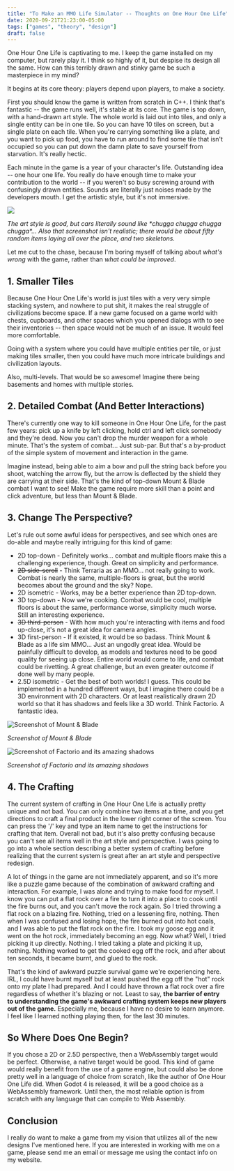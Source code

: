 ```yaml
---
title: "To Make an MMO Life Simulator -- Thoughts on One Hour One Life"
date: 2020-09-21T21:23:00-05:00
tags: ["games", "theory", "design"]
draft: false
---
```


One Hour One Life is captivating to me. I keep the game installed on my computer, but rarely play it. I think so highly of it, but despise its design all the same. How can this terribly drawn and stinky game be such a masterpiece in my mind?

It begins at its core theory: players depend upon players, to make a society.

First you should know the game is written from scratch in C++. I think that's fantastic -- the game runs well, it's stable at its core. The game is top down, with a hand-drawn art style. The whole world is laid out into tiles, and only a single entity can be in one tile. So you can have 10 tiles on screen, but a single plate on each tile. When you're carrying something like a plate, and you want to pick up food, you have to run around to find some tile that isn't occupied so you can put down the damn plate to save yourself from starvation. It's really hectic.

Each minute in the game is a year of your character's life. Outstanding idea -- one hour one life. You really do have enough time to make your contribution to the world -- if you weren't so busy screwing around with confusingly drawn entities. Sounds are literally just noises made by the developers mouth. I get the artistic style, but it's not immersive.

![](/images/ohol/ohol.jpg)

*The art style is good, but cars literally sound like \*chugga chugga chugga chugga\*... Also that screenshot isn't realistic; there would be about fifty random items laying all over the place, and two skeletons.*

Let me cut to the chase, because I'm boring myself of talking about *what's wrong* with the game, rather than *what could be improved*.

## 1. Smaller Tiles
Because One Hour One Life's world is just tiles with a very very simple stacking system, and nowhere to put shit, it makes the real struggle of civilizations become space. If a new game focused on a game world with chests, cupboards, and other spaces which you opened dialogs with to see their inventories -- then space would not be much of an issue. It would feel more comfortable.

Going with a system where you could have multiple entities per tile, or just making tiles smaller, then you could have much more intricate buildings and civilization layouts.

Also, multi-levels. That would be so awesome! Imagine there being basements and homes with multiple stories.

## 2. Detailed Combat (And Better Interactions)
There's currently one way to kill someone in One Hour One Life, for the past few years: pick up a knife by left clicking, hold ctrl and left click somebody and they're dead. Now you can't drop the murder weapon for a whole minute. That's the system of combat... Just sub-par. But that's a by-product of the simple system of movement and interaction in the game.

Imagine instead, being able to aim a bow and pull the string back before you shoot, watching the arrow fly, but the arrow is deflected by the shield they are carrying at their side. That's the kind of top-down Mount & Blade combat I want to see! Make the game require more skill than a point and click adventure, but less than Mount & Blade.

## 3. Change The Perspective?
Let's rule out some awful ideas for perspectives, and see which ones are do-able and maybe really intriguing for this kind of game:

 * 2D top-down - Definitely works... combat and multiple floors make this a challenging experience, though. Great on simplicity and performance.
 * ~~2D side-scroll~~ - Think Terraria as an MMO... not really going to work. Combat is nearly the same, multiple-floors is great, but the world becomes about the ground and the sky? Nope.
 * 2D isometric - Works, may be a better experience than 2D top-down.
 * 3D top-down - Now we're cooking. Combat would be cool, multiple floors is about the same, performance worse, simplicity much worse. Still an interesting experience.
 * ~~3D third-person~~ - With how much you're interacting with items and food up-close, it's not a great idea for camera angles.
 * 3D first-person - If it existed, it would be so badass. Think Mount & Blade as a life sim MMO... Just an ungodly great idea. Would be painfully difficult to develop, as models and textures need to be good quality for seeing up close. Entire world would come to life, and combat could be rivetting. A great challenge, but an even greater outcome if done well by many people.
 * 2.5D isometric - Get the best of both worlds! I guess. This could be implemented in a hundred different ways, but I imagine there could be a 3D environment with 2D characters. Or at least realistically drawn 2D world so that it has shadows and feels like a 3D world. Think Factorio. A fantastic idea.

![Screenshot of Mount & Blade](/images/ohol/mountnblade.jpeg)

*Screenshot of Mount & Blade*

![Screenshot of Factorio and its amazing shadows](/images/ohol/factorio.jpg)

*Screenshot of Factorio and its amazing shadows*

## 4. The Crafting
The current system of crafting in One Hour One Life is actually pretty unique and not bad. You can only combine two items at a time, and you get directions to craft a final product in the lower right corner of the screen. You can press the '/' key and type an item name to get the instructions for crafting that item. Overall not bad, but it's also pretty confusing because you can't see all items well in the art style and perspective. I was going to go into a whole section describing a better system of crafting before realizing that the current system is great after an art style and perspective redesign.

A lot of things in the game are not immediately apparent, and so it's more like a puzzle game because of the combination of awkward crafting and interaction. For example, I was alone and trying to make food for myself. I know you can put a flat rock over a fire to turn it into a place to cook until the fire burns out, and you can't move the rock again. So I tried throwing a flat rock on a blazing fire. Nothing, tried on a lessening fire, nothing. Then when I was confused and losing hope, the fire burned out into hot coals, and I was able to put the flat rock on the fire. I took my goose egg and it went on the hot rock, immediately becoming an egg. Now what? Well, I tried picking it up directly. Nothing. I tried taking a plate and picking it up, nothing. Nothing worked to get the cooked egg off the rock, and after about ten seconds, it became burnt, and glued to the rock.

That's the kind of awkward puzzle survival game we're experiencing here. IRL, I could have burnt myself but at least pushed the egg off the "hot" rock onto my plate I had prepared. And I could have thrown a flat rock over a fire regardless of whether it's blazing or not. Least to say, **the barrier of entry to understanding the game's awkward crafting system keeps new players out of the game.** Especially me, because I have no desire to learn anymore. I feel like I learned nothing playing then, for the last 30 minutes.

## So Where Does One Begin?
If you chose a 2D or 2.5D perspective, then a WebAssembly target would be perfect. Otherwise, a native target would be good. This kind of game would really benefit from the use of a game engine, but could also be done pretty well in a language of choice from scratch, like the author of One Hour One Life did. When Godot 4 is released, it will be a good choice as a WebAssembly framework. Until then, the most reliable option is from scratch with any language that can compile to Web Assembly.

## Conclusion
I really do want to make a game from my vision that utilizes all of the new designs I've mentioned here. If you are interested in working with me on a game, please send me an email or message me using the contact info on my website.
